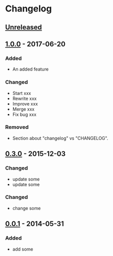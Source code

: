 # Changelog

## [Unreleased]


## [1.0.0] - 2017-06-20

### Added
- An added feature

### Changed
- Start xxx
- Rewrite xxx
- Improve xxx
- Merge xxx
- Fix bug xxx

### Removed
- Section about "changelog" vs "CHANGELOG".

## [0.3.0] - 2015-12-03

### Changed

- update some
- update some

### Changed

- change some

## [0.0.1] - 2014-05-31

### Added
- add some 

[Unreleased]: https://github.com/olivierlacan/keep-a-changelog/compare/v1.0.0...HEAD
[1.0.0]: https://github.com/olivierlacan/keep-a-changelog/compare/v0.3.0...v1.0.0
[0.3.0]: https://github.com/olivierlacan/keep-a-changelog/compare/v0.2.0...v0.3.0
[0.0.1]: https://github.com/olivierlacan/keep-a-changelog/compare/v0.2.0...v0.3.0